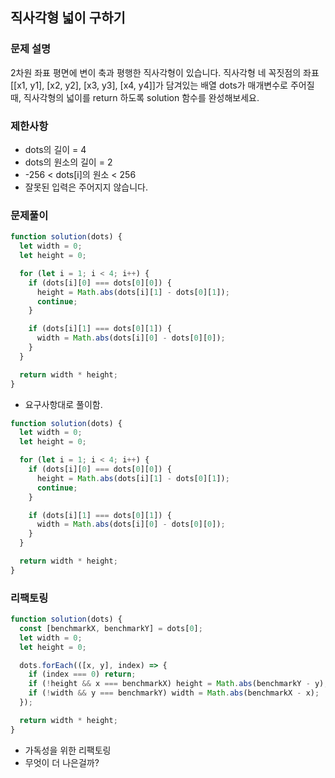 ## 직사각형 넓이 구하기

### 문제 설명

2차원 좌표 평면에 변이 축과 평행한 직사각형이 있습니다. 직사각형 네 꼭짓점의 좌표 [[x1, y1], [x2, y2], [x3, y3], [x4, y4]]가 담겨있는 배열 dots가 매개변수로 주어질 때, 직사각형의 넓이를 return 하도록 solution 함수를 완성해보세요.

### 제한사항

- dots의 길이 = 4
- dots의 원소의 길이 = 2
- -256 < dots[i]의 원소 < 256
- 잘못된 입력은 주어지지 않습니다.

### 문제풀이

```js
function solution(dots) {
  let width = 0;
  let height = 0;

  for (let i = 1; i < 4; i++) {
    if (dots[i][0] === dots[0][0]) {
      height = Math.abs(dots[i][1] - dots[0][1]);
      continue;
    }

    if (dots[i][1] === dots[0][1]) {
      width = Math.abs(dots[i][0] - dots[0][0]);
    }
  }

  return width * height;
}
```

- 요구사항대로 풀이함.

```js
function solution(dots) {
  let width = 0;
  let height = 0;

  for (let i = 1; i < 4; i++) {
    if (dots[i][0] === dots[0][0]) {
      height = Math.abs(dots[i][1] - dots[0][1]);
      continue;
    }

    if (dots[i][1] === dots[0][1]) {
      width = Math.abs(dots[i][0] - dots[0][0]);
    }
  }

  return width * height;
}
```

### 리팩토링

```js
function solution(dots) {
  const [benchmarkX, benchmarkY] = dots[0];
  let width = 0;
  let height = 0;

  dots.forEach(([x, y], index) => {
    if (index === 0) return;
    if (!height && x === benchmarkX) height = Math.abs(benchmarkY - y);
    if (!width && y === benchmarkY) width = Math.abs(benchmarkX - x);
  });

  return width * height;
}
```

- 가독성을 위한 리팩토링
- 무엇이 더 나은걸까?
